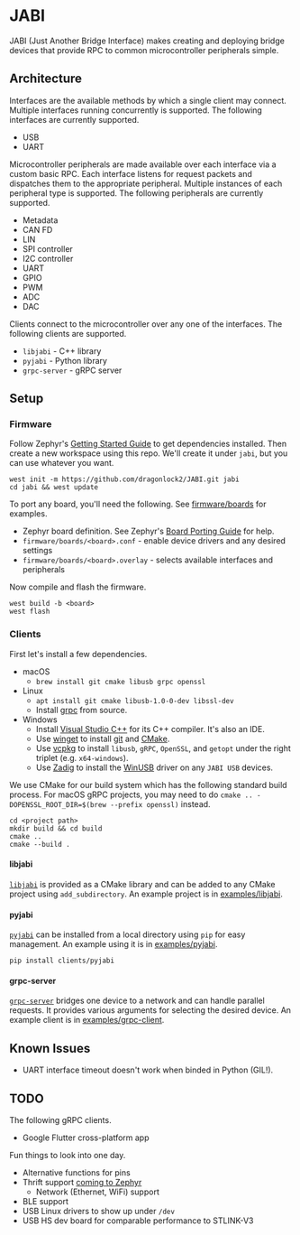 # JABI

JABI (Just Another Bridge Interface) makes creating and deploying bridge devices that provide RPC to common microcontroller peripherals simple.

## Architecture

Interfaces are the available methods by which a single client may connect. Multiple interfaces running concurrently is supported. The following interfaces are currently supported.

- USB
- UART

Microcontroller peripherals are made available over each interface via a custom basic RPC. Each interface listens for request packets and dispatches them to the appropriate peripheral. Multiple instances of each peripheral type is supported. The following peripherals are currently supported.

- Metadata
- CAN FD
- LIN
- SPI controller
- I2C controller
- UART
- GPIO
- PWM
- ADC
- DAC

Clients connect to the microcontroller over any one of the interfaces. The following clients are supported.

- `libjabi` - C++ library
- `pyjabi` - Python library
- `grpc-server` - gRPC server

## Setup

### Firmware

Follow Zephyr's [Getting Started Guide](https://docs.zephyrproject.org/latest/getting_started/index.html) to get dependencies installed. Then create a new workspace using this repo. We'll create it under `jabi`, but you can use whatever you want.

```
west init -m https://github.com/dragonlock2/JABI.git jabi
cd jabi && west update
```

To port any board, you'll need the following. See [firmware/boards](firmware/boards/) for examples.

- Zephyr board definition. See Zephyr's [Board Porting Guide](https://docs.zephyrproject.org/latest/hardware/porting/board_porting.html) for help.
- `firmware/boards/<board>.conf` - enable device drivers and any desired settings
- `firmware/boards/<board>.overlay` - selects available interfaces and peripherals

Now compile and flash the firmware.

```
west build -b <board>
west flash
```

### Clients

First let's install a few dependencies.

- macOS
    - `brew install git cmake libusb grpc openssl`
- Linux
    - `apt install git cmake libusb-1.0-0-dev libssl-dev`
    - Install [grpc](https://github.com/grpc/grpc/blob/master/BUILDING.md) from source.
- Windows
    - Install [Visual Studio C++](https://visualstudio.microsoft.com/vs/features/cplusplus/) for its C++ compiler. It's also an IDE.
    - Use [winget](https://docs.microsoft.com/en-us/windows/package-manager/winget/) to install [git](https://winget.run/pkg/Git/Git) and [CMake](https://winget.run/pkg/Kitware/CMake).
    - Use [vcpkg](https://github.com/microsoft/vcpkg) to install `libusb`, `gRPC`, `OpenSSL`, and `getopt` under the right triplet (e.g. `x64-windows`).
    - Use [Zadig](https://zadig.akeo.ie) to install the [WinUSB](https://github.com/libusb/libusb/wiki/Windows#driver-installation) driver on any `JABI USB` devices.

We use CMake for our build system which has the following standard build process. For macOS gRPC projects, you may need to do `cmake .. -DOPENSSL_ROOT_DIR=$(brew --prefix openssl)` instead.

```
cd <project path>
mkdir build && cd build
cmake ..
cmake --build .
```

#### libjabi

[`libjabi`](clients/libjabi) is provided as a CMake library and can be added to any CMake project using `add_subdirectory`. An example project is in [examples/libjabi](examples/libjabi).

#### pyjabi

[`pyjabi`](clients/pyjabi) can be installed from a local directory using `pip` for easy management. An example using it is in [examples/pyjabi](examples/pyjabi).

```
pip install clients/pyjabi
```

#### grpc-server

[`grpc-server`](clients/grpc-server) bridges one device to a network and can handle parallel requests. It provides various arguments for selecting the desired device. An example client is in [examples/grpc-client](examples/grpc-client).

## Known Issues

- UART interface timeout doesn't work when binded in Python (GIL!).

## TODO

The following gRPC clients.

- Google Flutter cross-platform app

Fun things to look into one day.

- Alternative functions for pins
- Thrift support [coming to Zephyr](https://github.com/zephyrproject-rtos/zephyr/issues/51620)
    - Network (Ethernet, WiFi) support
- BLE support
- USB Linux drivers to show up under `/dev`
- USB HS dev board for comparable performance to STLINK-V3
